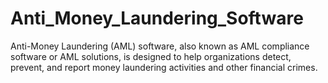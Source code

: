 # Anti_Money_Laundering_Software
Anti-Money Laundering (AML) software, also known as AML compliance software or AML solutions, is designed to help organizations detect, prevent, and report money laundering activities and other financial crimes. 
